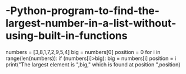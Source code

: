 # -Python-program-to-find-the-largest-number-in-a-list-without-using-built-in-functions

numbers = [3,8,1,7,2,9,5,4]
big = numbers[0]
position = 0
for i in range(len(numbers)):
    if (numbers[i]>big):
        big = numbers[i]
        position = i
print("The largest element is ",big," which is found at position ",position)
